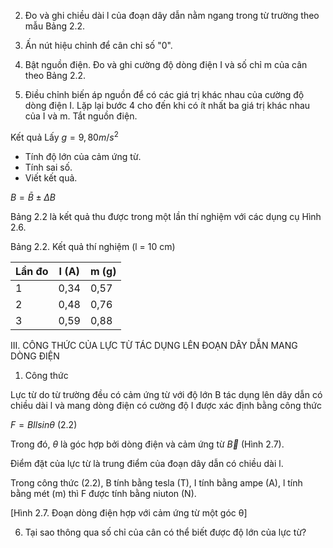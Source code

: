 2) Đo và ghi chiều dài l của đoạn dây dẫn nằm ngang trong từ trường theo mẫu Bảng 2.2.

3) Ấn nút hiệu chỉnh để cân chỉ số "0".

4) Bật nguồn điện. Đo và ghi cường độ dòng điện I và số chỉ m của cân theo Bảng 2.2.

5) Điều chỉnh biến áp nguồn để có các giá trị khác nhau của cường độ dòng điện I. Lặp lại bước 4 cho đến khi có ít nhất ba giá trị khác nhau của I và m. Tắt nguồn điện.

Kết quả
Lấy $g = 9,80 m/s^2$
- Tính độ lớn của cảm ứng từ.
- Tính sai số.
- Viết kết quả.

$B = \bar{B} \pm \Delta B$

Bảng 2.2 là kết quả thu được trong một lần thí nghiệm với các dụng cụ Hình 2.6.

Bảng 2.2. Kết quả thí nghiệm (l = 10 cm)

| Lần đo | I (A) | m (g) |
|--------|-------|-------|
| 1      | 0,34  | 0,57  |
| 2      | 0,48  | 0,76  |
| 3      | 0,59  | 0,88  |

III. CÔNG THỨC CỦA LỰC TỪ TÁC DỤNG LÊN ĐOẠN DÂY DẪN MANG DÒNG ĐIỆN

1. Công thức

Lực từ do từ trường đều có cảm ứng từ với độ lớn B tác dụng lên dây dẫn có chiều dài l và mang dòng điện có cường độ I được xác định bằng công thức

$F = BIlsin\theta$ (2.2)

Trong đó, $\theta$ là góc hợp bởi dòng điện và cảm ứng từ $\vec{B}$ (Hình 2.7).

Điểm đặt của lực từ là trung điểm của đoạn dây dẫn có chiều dài l.

Trong công thức (2.2), B tính bằng tesla (T), I tính bằng ampe (A), l tính bằng mét (m) thì F được tính bằng niuton (N).

[Hình 2.7. Đoạn dòng điện hợp với cảm ứng từ một góc θ]

6. Tại sao thông qua số chỉ của cân có thể biết được độ lớn của lực từ?